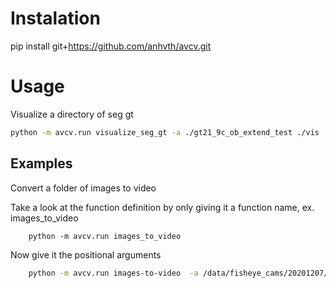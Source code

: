 # Instalation

pip install git+https://github.com/anhvth/avcv.git

# Usage
Visualize a directory of seg gt
```bash
python -m avcv.run visualize_seg_gt -a ./gt21_9c_ob_extend_test ./vis
```
## Examples
Convert a folder of images to video

Take a look at the function definition by only giving it a function name, ex. images_to_video
```
    python -m avcv.run images_to_video
```
Now give it the positional arguments
```bash
    python -m avcv.run images-to-video  -a /data/fisheye_cams/20201207/timecity_T13_1/ ../output.mp4
```


